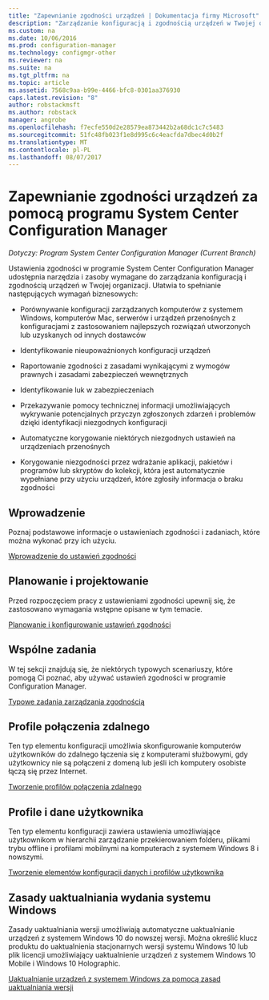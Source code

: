 ```yaml
---
title: "Zapewnianie zgodności urządzeń | Dokumentacja firmy Microsoft"
description: "Zarządzanie konfiguracją i zgodnością urządzeń w Twojej organizacji za pomocą programu System Center Configuration Manager."
ms.custom: na
ms.date: 10/06/2016
ms.prod: configuration-manager
ms.technology: configmgr-other
ms.reviewer: na
ms.suite: na
ms.tgt_pltfrm: na
ms.topic: article
ms.assetid: 7568c9aa-b99e-4466-bfc8-0301aa376930
caps.latest.revision: "8"
author: robstackmsft
ms.author: robstack
manager: angrobe
ms.openlocfilehash: f7ecfe550d2e28579ea873442b2a68dc1c7c5483
ms.sourcegitcommit: 51fc48fb023f1e8d995c6c4eacfda7dbec4d0b2f
ms.translationtype: MT
ms.contentlocale: pl-PL
ms.lasthandoff: 08/07/2017
---
```

# <a name="ensure-device-compliance-with-system-center-configuration-manager"></a>Zapewnianie zgodności urządzeń za pomocą programu System Center Configuration Manager

*Dotyczy: Program System Center Configuration Manager (Current Branch)*

Ustawienia zgodności w programie System Center Configuration Manager udostępnia narzędzia i zasoby wymagane do zarządzania konfiguracją i zgodnością urządzeń w Twojej organizacji. Ułatwia to spełnianie następujących wymagań biznesowych:  

-   Porównywanie konfiguracji zarządzanych komputerów z systemem Windows, komputerów Mac, serwerów i urządzeń przenośnych z konfiguracjami z zastosowaniem najlepszych rozwiązań utworzonych lub uzyskanych od innych dostawców  

-   Identyfikowanie nieupoważnionych konfiguracji urządzeń  

-   Raportowanie zgodności z zasadami wynikającymi z wymogów prawnych i zasadami zabezpieczeń wewnętrznych  

-   Identyfikowanie luk w zabezpieczeniach  

-   Przekazywanie pomocy technicznej informacji umożliwiających wykrywanie potencjalnych przyczyn zgłoszonych zdarzeń i problemów dzięki identyfikacji niezgodnych konfiguracji  

-   Automatyczne korygowanie niektórych niezgodnych ustawień na urządzeniach przenośnych  

-   Korygowanie niezgodności przez wdrażanie aplikacji, pakietów i programów lub skryptów do kolekcji, która jest automatycznie wypełniane przy użyciu urządzeń, które zgłosiły informacja o braku zgodności  


## <a name="get-started"></a>Wprowadzenie  
 Poznaj podstawowe informacje o ustawieniach zgodności i zadaniach, które można wykonać przy ich użyciu.  

 [Wprowadzenie do ustawień zgodności](../../compliance/get-started/get-started-with-compliance-settings.md)  

## <a name="plan-and-design"></a>Planowanie i projektowanie  
 Przed rozpoczęciem pracy z ustawieniami zgodności upewnij się, że zastosowano wymagania wstępne opisane w tym temacie.  

 [Planowanie i konfigurowanie ustawień zgodności](../../compliance/plan-design/plan-for-and-configure-compliance-settings.md)  

## <a name="common-tasks"></a>Wspólne zadania  
 W tej sekcji znajdują się, że niektórych typowych scenariuszy, które pomogą Ci poznać, aby używać ustawień zgodności w programie Configuration Manager.  

 [Typowe zadania zarządzania zgodnością](../../compliance/plan-design/common-tasks-for-managing-compliance.md)  

## <a name="remote-connection-profiles"></a>Profile połączenia zdalnego  
 Ten typ elementu konfiguracji umożliwia skonfigurowanie komputerów użytkowników do zdalnego łączenia się z komputerami służbowymi, gdy użytkownicy nie są połączeni z domeną lub jeśli ich komputery osobiste łączą się przez Internet.  

 [Tworzenie profilów połączenia zdalnego](/sccm/compliance/deploy-use/create-remote-connection-profiles)  

## <a name="user-data-and-profiles"></a>Profile i dane użytkownika  
 Ten typ elementu konfiguracji zawiera ustawienia umożliwiające użytkownikom w hierarchii zarządzanie przekierowaniem folderu, plikami trybu offline i profilami mobilnymi na komputerach z systemem Windows 8 i nowszymi.  

 [Tworzenie elementów konfiguracji danych i profilów użytkownika](/sccm/compliance/deploy-use/create-user-data-and-profiles-configuration-items)  

## <a name="windows-edition-upgrade-policy"></a>Zasady uaktualniania wydania systemu Windows  
 Zasady uaktualniania wersji umożliwiają automatyczne uaktualnianie urządzeń z systemem Windows 10 do nowszej wersji. Można określić klucz produktu do uaktualnienia stacjonarnych wersji systemu Windows 10 lub plik licencji umożliwiający uaktualnienie urządzeń z systemem Windows 10 Mobile i Windows 10 Holographic.  

 [Uaktualnianie urządzeń z systemem Windows za pomocą zasad uaktualniania wersji](/sccm/compliance/deploy-use/upgrade-windows-version)  
